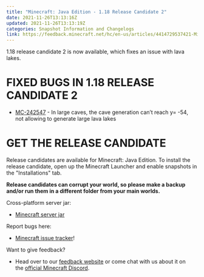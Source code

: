 ```yaml
---
title: "Minecraft: Java Edition - 1.18 Release Candidate 2"
date: 2021-11-26T13:13:16Z
updated: 2021-11-26T13:13:19Z
categories: Snapshot Information and Changelogs
link: https://feedback.minecraft.net/hc/en-us/articles/4414729537421-Minecraft-Java-Edition-1-18-Release-Candidate-2
---
```


1.18 release candidate 2 is now available, which fixes an issue with lava lakes.

# FIXED BUGS IN 1.18 RELEASE CANDIDATE 2

- [MC-242547](https://bugs.mojang.com/browse/MC-242547) - In large caves, the cave generation can’t reach y= -54, not allowing to generate large lava lakes

# GET THE RELEASE CANDIDATE

Release candidates are available for Minecraft: Java Edition. To install the release candidate, open up the Minecraft Launcher and enable snapshots in the "Installations" tab.

**Release candidates can corrupt your world, so please make a backup and/or run them in a different folder from your main worlds.**

Cross-platform server jar:

- [Minecraft server jar](https://launcher.mojang.com/v1/objects/96162b8d0af608bee2febe602bdb46942e85f6d8/server.jar)

Report bugs here:

- [Minecraft issue tracker](https://aka.ms/snapshotbugs?ref=blog)!

Want to give feedback?

- Head over to our [feedback website](https://aka.ms/snapshotfeedback) or come chat with us about it on the [official Minecraft Discord](https://discordapp.com/invite/minecraft).
